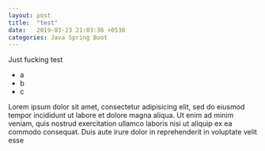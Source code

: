 ```yaml
---
layout: post
title:  "test"
date:   2019-03-23 21:03:36 +0530
categories: Java Spring Boot
---
```


Just fucking test


- a
- b
- c

Lorem ipsum dolor sit amet, consectetur adipisicing elit, sed do eiusmod tempor incididunt ut labore et dolore magna aliqua. Ut enim ad minim veniam, quis nostrud exercitation ullamco laboris nisi ut aliquip ex ea commodo consequat. Duis aute irure dolor in reprehenderit in voluptate velit esse

